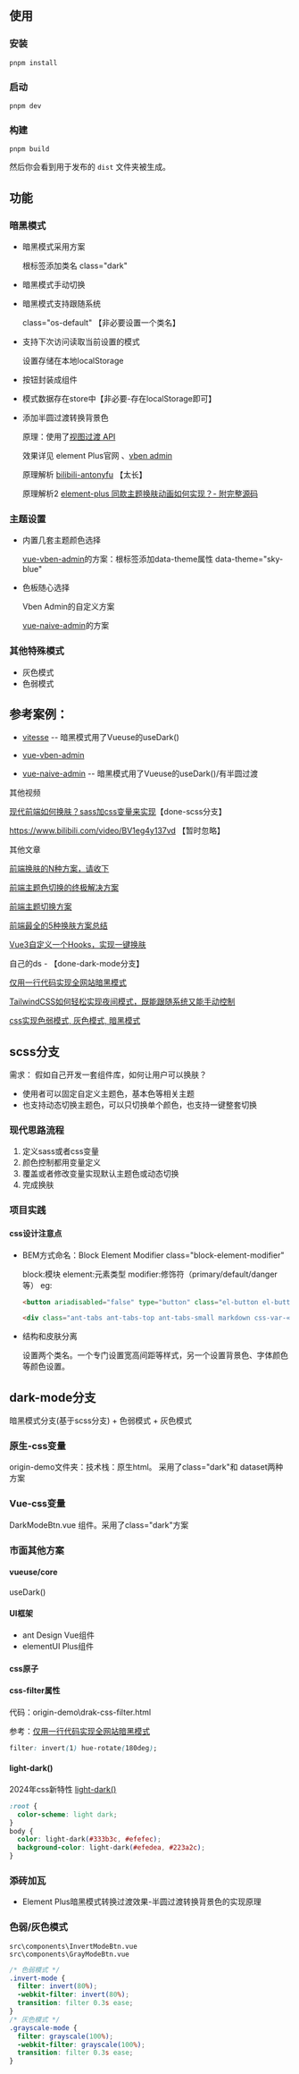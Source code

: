 ## 使用

### 安装

```shell
pnpm install
```

### 启动

```
pnpm dev
```

### 构建

```
pnpm build
```

然后你会看到用于发布的 `dist` 文件夹被生成。

## 功能

### 暗黑模式

- 暗黑模式采用方案

  根标签<html>添加类名 class="dark"

- 暗黑模式手动切换

- 暗黑模式支持跟随系统

  class="os-default" 【非必要设置一个类名】

- 支持下次访问读取当前设置的模式

  设置存储在本地localStorage

- 按钮封装成组件

- 模式数据存在store中【非必要-存在localStorage即可】

- 添加半圆过渡转换背景色

  原理：使用了[视图过渡 API](https://developer.mozilla.org/zh-CN/docs/Web/API/View_Transition_API)

  效果详见 element Plus官网 、[vben admin](https://www.vben.pro/#/auth/login)

  原理解析 [bilibili-antonyfu](https://www.bilibili.com/video/BV1hc411K72Z/) 【太长】

  原理解析2 [element-plus 同款主题换肤动画如何实现？- 附完整源码](https://juejin.cn/post/7493111839446269967)

### 主题设置

- 内置几套主题颜色选择

  [vue-vben-admin](https://github.com/vbenjs/vue-vben-admin)的方案：根标签<html>添加data-theme属性 data-theme="sky-blue"

- 色板随心选择

  Vben Admin的自定义方案

  [vue-naive-admin](https://github.com/zclzone/vue-naive-admin)的方案

### 其他特殊模式

- 灰色模式
- 色弱模式

## 参考案例：

- [vitesse](https://github.com/antfu-collective/vitesse) -- 暗黑模式用了Vueuse的useDark()

- [vue-vben-admin](https://github.com/vbenjs/vue-vben-admin)

- [vue-naive-admin](https://github.com/zclzone/vue-naive-admin) -- 暗黑模式用了Vueuse的useDark()/有半圆过渡

其他视频

[现代前端如何换肤？sass加css变量来实现](https://www.bilibili.com/video/BV1y14y117vP)【done-scss分支】

https://www.bilibili.com/video/BV1eg4y137vd 【暂时忽略】

其他文章

[前端换肤的N种方案，请收下](https://juejin.cn/post/6844904122643120141)

[前端主题色切换的终极解决方案](https://juejin.cn/post/7341797865108766746)

[前端主题切换方案](https://juejin.cn/post/7134594122391748615)

[前端最全的5种换肤方案总结](https://juejin.cn/post/7329573754987462693)

[Vue3自定义一个Hooks，实现一键换肤](https://juejin.cn/post/7237020208648634429)

自己的ds - 【done-dark-mode分支】

[仅用一行代码实现全网站暗黑模式](https://juejin.cn/post/7490602578011570202)

[TailwindCSS如何轻松实现夜间模式，既能跟随系统又能手动控制](https://juejin.cn/post/7312727134297210914)

[css实现色弱模式, 灰色模式, 暗黑模式](https://juejin.cn/post/7301173486894104615)

## scss分支

需求：​ 假如自己开发一套组件库，如何让用户可以换肤？

- 使用者可以固定自定义主题色，基本色等相关主题
- 也支持动态切换主题色，可以只切换单个颜色，也支持一键整套切换

### 现代思路流程

1. 定义sass或者css变量
2. 颜色控制都用变量定义
3. 覆盖或者修改变量实现默认主题色或动态切换
4. 完成换肤

### 项目实践

#### css设计注意点

- BEM方式命名：Block Element Modifier
  class="block-element-modifier"

  block:模块 element:元素类型 modifier:修饰符（primary/default/danger等）
  eg:

  ```html
  <button ariadisabled="false" type="button" class="el-button el-button--primary" style=""></button>

  <div class="ant-tabs ant-tabs-top ant-tabs-small markdown css-var-«ro0» ant-tabs-css-var"></div>
  ```

- 结构和皮肤分离

  设置两个类名。一个专门设置宽高间距等样式，另一个设置背景色、字体颜色等颜色设置。

## dark-mode分支

暗黑模式分支(基于scss分支)  + 色弱模式 + 灰色模式

### 原生-css变量

origin-demo文件夹：技术栈：原生html。 采用了class="dark"和 dataset两种方案

### Vue-css变量

DarkModeBtn.vue 组件。采用了class="dark"方案

### 市面其他方案

#### vueuse/core

useDark()

#### UI框架

- ant Design Vue组件
- elementUI Plus组件

#### css原子

#### css-filter属性

代码：origin-demo\drak-css-filter.html

参考：[仅用一行代码实现全网站暗黑模式](https://juejin.cn/post/7490602578011570202)

```css
filter: invert(1) hue-rotate(180deg);
```

#### light-dark()

2024年css新特性 [light-dark()](https://developer.mozilla.org/en-US/docs/Web/CSS/color_value/light-dark)

```css
:root {
  color-scheme: light dark;
}
body {
  color: light-dark(#333b3c, #efefec);
  background-color: light-dark(#efedea, #223a2c);
}
```

### 添砖加瓦

- Element Plus暗黑模式转换过渡效果-半圆过渡转换背景色的实现原理

### 色弱/灰色模式

```shell
src\components\InvertModeBtn.vue
src\components\GrayModeBtn.vue
```

```css
/* 色弱模式 */
.invert-mode {
  filter: invert(80%);
  -webkit-filter: invert(80%);
  transition: filter 0.3s ease;
}
/* 灰色模式 */
.grayscale-mode { 
  filter: grayscale(100%);
  -webkit-filter: grayscale(100%);
  transition: filter 0.3s ease;
}
```

